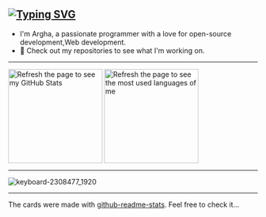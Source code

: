 [![Typing SVG](https://readme-typing-svg.herokuapp.com?font=Fira+Code&weight=700&size=30&pause=1000&color=EDF7F6&center=true&vCenter=true&width=500&height=100&lines=Hi+%F0%9F%91%8B%F0%9F%91%8B)](https://git.io/typing-svg)
---
  - I'm Argha, a passionate programmer with a love for open-source development,Web development.
  - 🚀 Check out my repositories to see what I'm working on.
---

<picture>
    <source
        srcset="https://github-readme-stats.vercel.app/api?username=arg387&show_icons=true&theme=tokyonight"
        media="(prefers-color-scheme: dark)"
    />
    <source
        srcset="https://github-readme-stats.vercel.app/api?username=arg387&show_icons=true&theme=cobalt"
        media="(prefers-color-scheme: light), (prefers-color-scheme: no-preference)"
    />
    <img
        alt="Refresh the page to see my GitHub Stats"
        height="190px" align="center"
        src="https://github-readme-stats.vercel.app/api?username=arg387&show_icons=true"
    />
</picture>
<picture>
    <source
        srcset="https://github-readme-stats.vercel.app/api/top-langs?username=arg387&layout=compact&hide=jupyter%20notebook&theme=tokyonight"
        media="(prefers-color-scheme: dark)"
    />
    <source
        srcset="https://github-readme-stats.vercel.app/api/top-langs?username=arg387&layout=compact&hide=jupyter%20notebook&theme=cobalt"
        media="(prefers-color-scheme: light), (prefers-color-scheme: no-preference)"
    />
    <img
        alt="Refresh the page to see the most used languages of me"
        height="190px" align="center"
        src="https://github-readme-stats.vercel.app/api/top-langs?username=arg387&layout=compact&hide=jupyter%20notebook"
    />
</picture>

---

![keyboard-2308477_1920](https://github.com/user-attachments/assets/bb94fa88-9318-4fd2-848f-e946b49364dd)

---

The cards were made with [github-readme-stats](https://github.com/anuraghazra/github-readme-stats). Feel free to check it...
